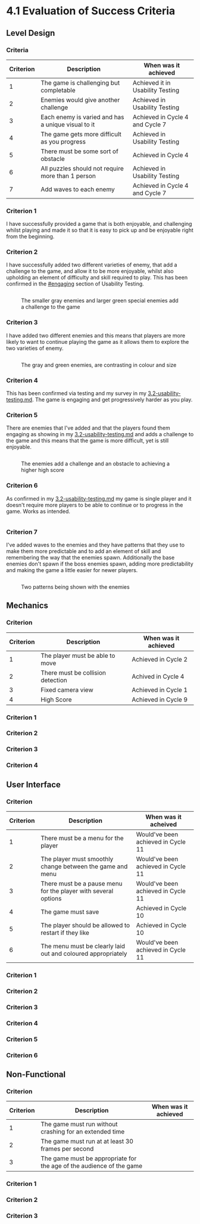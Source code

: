 # 4.1 Evaluation of Success Criteria

## Level Design

### Criteria

| Criterion | Description                                        | When was it achieved             |
| --------- | -------------------------------------------------- | -------------------------------- |
| 1         | The game is challenging but completable            | Achieved it in Usability Testing |
| 2         | Enemies would give another challenge               | Achieved in Usability Testing    |
| 3         | Each enemy is varied and has a unique visual to it | Achieved in Cycle 4 and Cycle 7  |
| 4         | The game gets more difficult as you progress       | Achieved in Usability Testing    |
| 5         | There must be some sort of obstacle                | Achieved in Cycle 4              |
| 6         | All puzzles should not require more than 1 person  | Achieved in Usability Testing    |
| 7         | Add waves to each enemy                            | Achieved in Cycle 4 and Cycle 7  |

### Criterion 1

I have successfully provided a game that is both enjoyable, and challenging whilst playing and made it so that it is easy to pick up and be enjoyable right from the beginning.&#x20;

### Criterion 2

I have successfully added two different varieties of enemy, that add a challenge to the game, and allow it to be more enjoyable, whilst also upholding an element of difficulty and skill required to play. This has been confirmed in the [#engaging](../3-testing/3.2-usability-testing.md#engaging "mention") section of Usability Testing.&#x20;

<figure><img src="../.gitbook/assets/Screenshot 2022-10-14 at 14.29.19.png" alt=""><figcaption><p>The smaller gray enemies and larger green special enemies add a challenge to the game</p></figcaption></figure>

### Criterion 3

I have added two different enemies and this means that players are more likely to want to continue playing the game as it allows them to explore the two varieties of enemy.

&#x20;

<figure><img src="../.gitbook/assets/image (1).png" alt=""><figcaption><p>The gray and green enemies, are contrasting in colour and size</p></figcaption></figure>

### Criterion 4

This has been confirmed via testing and my survey in my [3.2-usability-testing.md](../3-testing/3.2-usability-testing.md "mention"). The game is engaging and get progressively harder as you play.&#x20;

### Criterion 5

There are enemies that I've added and that the players found them engaging as showing in my [3.2-usability-testing.md](../3-testing/3.2-usability-testing.md "mention") and adds a challenge to the game and this means that the game is more difficult, yet is still enjoyable.&#x20;

<figure><img src="../.gitbook/assets/image (3).png" alt=""><figcaption><p>The enemies add a challenge and an obstacle to achieving a higher high score</p></figcaption></figure>

### Criterion 6

As confirmed in my [3.2-usability-testing.md](../3-testing/3.2-usability-testing.md "mention") my game is single player and it doesn't require more players to be able to continue or to progress in the game. Works as intended.&#x20;

<figure><img src="../.gitbook/assets/Screenshot 2022-10-14 at 14.35.25 (1).png" alt=""><figcaption></figcaption></figure>

### Criterion 7

I've added waves to the enemies and they have patterns that they use to make them more predictable and to add an element of skill and remembering the way that the enemies spawn. Additionally the base enemies don't spawn if the boss enemies spawn, adding more predictability and making the game a little easier for newer players.&#x20;

<figure><img src="../.gitbook/assets/Screenshot 2022-10-14 at 14.38.17.png" alt=""><figcaption><p>Two patterns being shown with the enemies</p></figcaption></figure>

## Mechanics

### Criterion

| Criterion | Description                       | When was it achieved |
| --------- | --------------------------------- | -------------------- |
| 1         | The player must be able to move   | Achieved in Cycle 2  |
| 2         | There must be collision detection | Achived in Cycle 4   |
| 3         | Fixed camera view                 | Achieved in Cycle 1  |
| 4         | High Score                        | Achieved in Cycle 9  |

### Criterion 1

### Criterion 2

### Criterion 3

### Criterion 4

## User Interface

### Criterion

| Criterion | Description                                                    | When was it acheived               |
| --------- | -------------------------------------------------------------- | ---------------------------------- |
| 1         | There must be a menu for the player                            | Would've been achieved in Cycle 11 |
| 2         | The player must smoothly change between the game and menu      | Would've been achieved in Cycle 11 |
| 3         | There must be a pause menu for the player with several options | Would've been achieved in Cycle 11 |
| 4         | The game must save                                             | Achieved in Cycle 10               |
| 5         | The player should be allowed to restart if they like           | Achieved in Cycle 10               |
| 6         | The menu must be clearly laid out and coloured appropriately   | Would've been achieved in Cycle 11 |

### &#x20;Criterion 1

### Criterion 2

### Criterion 3

### Criterion 4

### Criterion 5

### Criterion 6

## Non-Functional

### Criterion

| Criterion | Description                                                          | When was it achieved |
| --------- | -------------------------------------------------------------------- | -------------------- |
| 1         | The game must run without crashing for an extended time              |                      |
| 2         | The game must run at at least 30 frames per second                   |                      |
| 3         | The game must be appropriate for the age of the audience of the game |                      |

### Criterion 1

### Criterion 2

### Criterion 3
